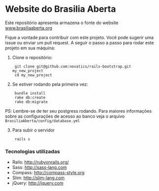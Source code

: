 # Website do Brasilia Aberta

Este repositório apresenta armazena o fonte do website www.brasiliaaberta.org 

Fique a vontade para contribuir com este projeto. Você pode sugerir uma issue ou enviar um pull request. A seguir o passo a passo para rodar este projeto em sua máquina:

1. Clone o repositório:
    ```
     git clone git@github.com:novatics/rails-bootstrap.git my_new_project
     cd my_new_project
    ```

2. Se estiver rodando pela primeira vez:
    ```
  	 bundle install
     rake db:create
     rake db:migrate
 	```
PS: Lembre-se de ter seu postgress rodando. Para maiores informações sobre as configurações de acesso ao banco veja o arquivo `BrasiliaAberta/config/database.yml`
 

3. Para subir o servidor
    ```
	 rails s
    ```

### Tecnologias utilizadas
* Rails: http://rubyonrails.org/ 
* Sass: http://sass-lang.com
* Compass: http://compass-style.org
* Slim: http://slim-lang.com
* jQuery: http://jquery.com
